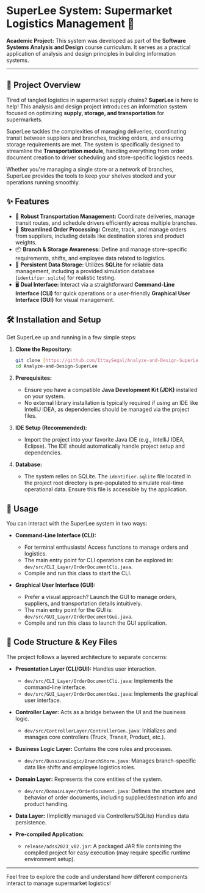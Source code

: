 # SuperLee System: Supermarket Logistics Management 🛒

**Academic Project:** This system was developed as part of the **Software Systems Analysis and Design** course curriculum. It serves as a practical application of analysis and design principles in building information systems.

---

## 🌟 Project Overview

Tired of tangled logistics in supermarket supply chains? **SuperLee** is here to help! This analysis and design project introduces an information system focused on optimizing **supply, storage, and transportation** for supermarkets.

SuperLee tackles the complexities of managing deliveries, coordinating transit between suppliers and branches, tracking orders, and ensuring storage requirements are met. The system is specifically designed to streamline the **Transportation module**, handling everything from order document creation to driver scheduling and store-specific logistics needs.

Whether you're managing a single store or a network of branches, SuperLee provides the tools to keep your shelves stocked and your operations running smoothly.

## ✨ Features

* 🚚 **Robust Transportation Management:** Coordinate deliveries, manage transit routes, and schedule drivers efficiently across multiple branches.
* 📄 **Streamlined Order Processing:** Create, track, and manage orders from suppliers, including details like destination stores and product weights.
* 📦 **Branch & Storage Awareness:** Define and manage store-specific requirements, shifts, and employee data related to logistics.
* 💾 **Persistent Data Storage:** Utilizes **SQLite** for reliable data management, including a provided simulation database (`identifier.sqlite`) for realistic testing.
* 🖥️ **Dual Interface:** Interact via a straightforward **Command-Line Interface (CLI)** for quick operations or a user-friendly **Graphical User Interface (GUI)** for visual management.

## 🛠️ Installation and Setup

Get SuperLee up and running in a few simple steps:

1.  **Clone the Repository:**
    ```bash
    git clone [https://github.com/IttaySegal/Analyze-and-Design-SuperLee.git](https://github.com/IttaySegal/Analyze-and-Design-SuperLee.git)
    cd Analyze-and-Design-SuperLee
    ```

2.  **Prerequisites:**
    * Ensure you have a compatible **Java Development Kit (JDK)** installed on your system.
    * No external library installation is typically required if using an IDE like IntelliJ IDEA, as dependencies should be managed via the project files.

3.  **IDE Setup (Recommended):**
    * Import the project into your favorite Java IDE (e.g., IntelliJ IDEA, Eclipse). The IDE should automatically handle project setup and dependencies.

4.  **Database:**
    * The system relies on SQLite. The `identifier.sqlite` file located in the project root directory is pre-populated to simulate real-time operational data. Ensure this file is accessible by the application.

## 🚀 Usage

You can interact with the SuperLee system in two ways:

* **Command-Line Interface (CLI):**
    * For terminal enthusiasts! Access functions to manage orders and logistics.
    * The main entry point for CLI operations can be explored in: `dev/src/CLI_Layer/OrderDocumentCli.java`.
    * Compile and run this class to start the CLI.

* **Graphical User Interface (GUI):**
    * Prefer a visual approach? Launch the GUI to manage orders, suppliers, and transportation details intuitively.
    * The main entry point for the GUI is: `dev/src/GUI_Layer/OrderDocumentGui.java`.
    * Compile and run this class to launch the GUI application.

## 📁 Code Structure & Key Files

The project follows a layered architecture to separate concerns:

* **Presentation Layer (CLI/GUI):** Handles user interaction.
    * `dev/src/CLI_Layer/OrderDocumentCli.java`: Implements the command-line interface.
    * `dev/src/GUI_Layer/OrderDocumentGui.java`: Implements the graphical user interface.
* **Controller Layer:** Acts as a bridge between the UI and the business logic.
    * `dev/src/ControllerLayer/ControllerGen.java`: Initializes and manages core controllers (Truck, Transit, Product, etc.).
* **Business Logic Layer:** Contains the core rules and processes.
    * `dev/src/BussinesLogic/BranchStore.java`: Manages branch-specific data like shifts and employee logistics roles.
* **Domain Layer:** Represents the core entities of the system.
    * `dev/src/DomainLayer/OrderDocument.java`: Defines the structure and behavior of order documents, including supplier/destination info and product handling.
* **Data Layer:** (Implicitly managed via Controllers/SQLite) Handles data persistence.

* **Pre-compiled Application:**
    * `release/adss2023_v02.jar`: A packaged JAR file containing the compiled project for easy execution (may require specific runtime environment setup).

---

Feel free to explore the code and understand how different components interact to manage supermarket logistics!
